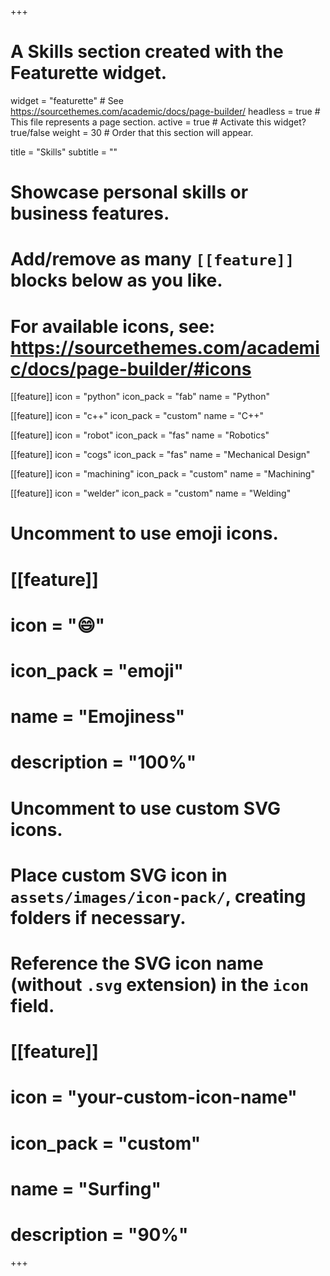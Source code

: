 +++
# A Skills section created with the Featurette widget.
widget = "featurette"  # See https://sourcethemes.com/academic/docs/page-builder/
headless = true  # This file represents a page section.
active = true  # Activate this widget? true/false
weight = 30  # Order that this section will appear.

title = "Skills"
subtitle = ""

# Showcase personal skills or business features.
#
# Add/remove as many `[[feature]]` blocks below as you like.
#
# For available icons, see: https://sourcethemes.com/academic/docs/page-builder/#icons

[[feature]]
  icon = "python"
  icon_pack = "fab"
  name = "Python"

[[feature]]
  icon = "c++"
  icon_pack = "custom"
  name = "C++"

[[feature]]
  icon = "robot"
  icon_pack = "fas"
  name = "Robotics"

[[feature]]
  icon = "cogs"
  icon_pack = "fas"
  name = "Mechanical Design"

[[feature]]
  icon = "machining"
  icon_pack = "custom"
  name = "Machining"

[[feature]]
  icon = "welder"
  icon_pack = "custom"
  name = "Welding"



# Uncomment to use emoji icons.
# [[feature]]
#  icon = ":smile:"
#  icon_pack = "emoji"
#  name = "Emojiness"
#  description = "100%"

# Uncomment to use custom SVG icons.
# Place custom SVG icon in `assets/images/icon-pack/`, creating folders if necessary.
# Reference the SVG icon name (without `.svg` extension) in the `icon` field.
# [[feature]]
#  icon = "your-custom-icon-name"
#  icon_pack = "custom"
#  name = "Surfing"
#  description = "90%"

+++
